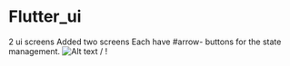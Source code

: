 # Flutter_ui
2 ui screens
Added two screens
Each have #arrow- buttons for the state management.
 ![ Alt text](ui_Working[1].gif) / ! [](ui_Working[1].gif)
